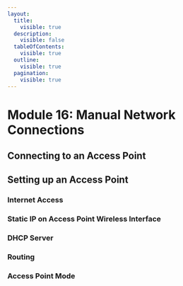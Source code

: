 ```yaml
---
layout:
  title:
    visible: true
  description:
    visible: false
  tableOfContents:
    visible: true
  outline:
    visible: true
  pagination:
    visible: true
---
```


# Module 16: Manual Network Connections

## Connecting to an Access Point



## Setting up an Access Point

### Internet Access



### Static IP on Access Point Wireless Interface



### DHCP Server



### Routing



### Access Point Mode

